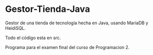 # Gestor-Tienda-Java
Gestor de una tienda de tecnología hecha en Java, usando MariaDB y HeidiSQL.

Todo el código esta en src.

Programa para el examen final del curso de Programacion 2.
